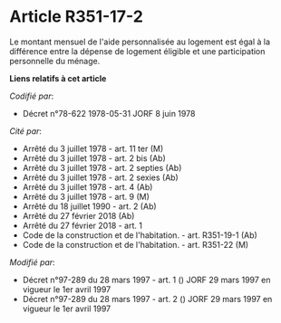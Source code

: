 # Article R351-17-2

Le montant mensuel de l'aide personnalisée au logement est égal à la différence entre la dépense de logement éligible et une
participation personnelle du ménage.

**Liens relatifs à cet article**

_Codifié par_:

  - Décret n°78-622 1978-05-31 JORF 8 juin 1978

_Cité par_:

  - Arrêté du 3 juillet 1978 - art. 11 ter (M)
  - Arrêté du 3 juillet 1978 - art. 2 bis (Ab)
  - Arrêté du 3 juillet 1978 - art. 2 septies (Ab)
  - Arrêté du 3 juillet 1978 - art. 2 sexies (Ab)
  - Arrêté du 3 juillet 1978 - art. 4 (Ab)
  - Arrêté du 3 juillet 1978 - art. 9 (M)
  - Arrêté du 18 juillet 1990 - art. 2 (Ab)
  - Arrêté du 27 février 2018 (Ab)
  - Arrêté du 27 février 2018 - art. 1
  - Code de la construction et de l'habitation. - art. R351-19-1 (Ab)
  - Code de la construction et de l'habitation. - art. R351-22 (M)

_Modifié par_:

  - Décret n°97-289 du 28 mars 1997 - art. 1 () JORF 29 mars 1997 en vigueur le 1er avril 1997
  - Décret n°97-289 du 28 mars 1997 - art. 2 () JORF 29 mars 1997 en vigueur le 1er avril 1997
